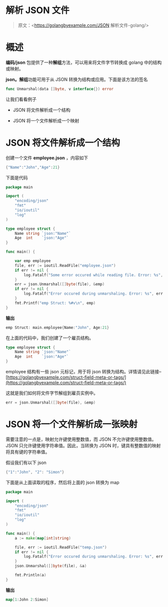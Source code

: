 # 解析 JSON 文件

> 原文：<https://golangbyexample.com/JSON 解析文件-golang/>

# **概述**

**编码/json** 包提供了一种**解组**方法，可以用来将文件字节转换成 golang 中的结构或映射。

**json。解组**功能可用于从 JSON 转换为结构或应用。下面是该方法的签名

```go
func Unmarshal(data []byte, v interface{}) error
```

让我们看看例子

*   JSON 将文件解析成一个结构

*   JSON 将一个文件解析成一个映射

# **JSON 将文件解析成一个结构**

创建一个文件 **employee.json** ，内容如下

```go
{"Name":"John","Age":21}
```

下面是代码

```go
package main

import (
	"encoding/json"
	"fmt"
	"io/ioutil"
	"log"
)

type employee struct {
	Name string `json:"Name"`
	Age  int    `json:"Age"`
}

func main() {

	var emp employee
	file, err := ioutil.ReadFile("employee.json")
	if err != nil {
		log.Fatalf("Some error occured while reading file. Error: %s", err)
	}
	err = json.Unmarshal([]byte(file), &emp)
	if err != nil {
		log.Fatalf("Error occured during unmarshaling. Error: %s", err.Error())
	}
	fmt.Printf("emp Struct: %#v\n", emp)
}
```

**输出**

```go
emp Struct: main.employee{Name:"John", Age:21}
```

在上面的代码中，我们创建了一个雇员结构。

```go
type employee struct {
	Name string `json:"Name"`
	Age  int    `json:"Age"`
}
```

employee 结构有一些 json 元标记，用于将 json 转换为结构。详情请见此链接–[https://golangbyexample.com/struct-field-meta-or-tags/](https://golangbyexample.com/struct-field-meta-or-tags/)

这就是我们如何将文件字节解组到雇员实例中。

```go
err = json.Unmarshal([]byte(file), &emp)
```

# **JSON 将一个文件解析成一张映射**

需要注意的一点是，映射允许键使用整数值，而 JSON 不允许键使用整数值。JSON 只允许键使用字符串值。因此，当转换为 JSON 时，键具有整数值的映射将具有键的字符串值。

假设我们有以下 json

```go
{"1":"John", "2": "Simon"}
```

下面是从上面读取的程序，然后将上面的 json 转换为 map

```go
package main

import (
	"encoding/json"
	"fmt"
	"io/ioutil"
	"log"
)

func main() {
	a := make(map[int]string)

	file, err := ioutil.ReadFile("temp.json")
	if err != nil {
		log.Fatalf("Error occured during unmarshaling. Error: %s", err.Error())
	}
	json.Unmarshal([]byte(file), &a)

	fmt.Println(a)
}
```

**输出**

```go
map[1:John 2:Simon]
```